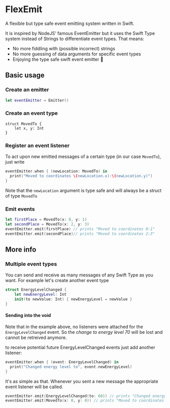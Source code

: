 # FlexEmit

A flexible but type safe event emitting system written in Swift.

It is inspired by NodeJS' famous EventEmitter but it uses the Swift Type system instead of Strings to differentiate event types. That means:

- No more fiddling with (possible incorrect) strings
- No more guessing of data arguments for specific event types
- Enjoying the type safe swift event emitter 🎉

## Basic usage

### Create an emitter
```swift
let eventEmitter = Emitter()
```

### Create an event type

```
struct MovedTo {
	let x, y: Int
}
```

### Register an event listener

To act upon new emitted messages of a certain type (in our case `MovedTo`), just write

```swift
eventEmitter.when { (newLocation: MovedTo) in
  print("Moved to coordinates \(newLocation.x):\(newLocation.y)")
}
```

Note that the `newLocation` argument is type safe and will always be a struct of type `MovedTo`

### Emit events

```swift
let firstPlace = MovedTo(x: 0, y: 1)
let secondPlace = MovedTo(x: 2, y: 3)
eventEmitter.emit(firstPlace) // prints "Moved to coordinates 0:1"
eventEmitter.emit(secondPlace)// prints "Moved to coordinates 2:3"
```



## More info

### Multiple event types

You can send and receive as many messages of any Swift Type as you want. For example let's create another event type

```swift
struct EnergyLevelChanged {
	let newEnergyLevel: Int
	init(to newValue: Int) { newEnergyLevel = newValue }
}
```

#### Sending into the void

Note that in the example above, no listeners were attached for the `EnergyLevelChanged` event. So the *change to energy level 70* will be lost and cannot be retreived anymore.

to receive potential future EnergyLevelChanged events just add another listener:
```swift
eventEmitter.when { (event: EnergyLevelChanged) in
  print("Changed energy level to", event.newEnergyLevel)
}
```

It's as simple as that. Whenever you sent a new message the appropriate event listener will be called.

```swift
eventEmitter.emit(EnergyLevelChanged(to: 60)) // prints "Changed energy level to 60"
eventEmitter.emit(MovedTo(x: 0, y: 0)) // prints "Moved to coordinates 0:0"
```
